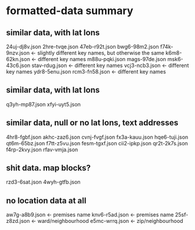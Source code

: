 # formatted-data summary

## similar data, with lat lons
24uj-dj8v.json
2hre-tvqe.json
47eb-r92t.json
bwg6-98m2.json
f74k-9nzv.json <- slightly different key names, but otherwise the same
k6m8-62kn.json <- different key names
m88u-pqki.json
mags-97de.json
msk6-43c6.json
stav-rdug.json <- different key names
vcj3-ncb3.json <- different key names
ydr8-5enu.json
rcm3-fn58.json <- different key names

## similar data, with lat lons
q3yh-mp87.json
xfyi-uyt5.json

## similar data, null or no lat lons, text addresses
4hr8-fgbf.json
akhc-zaz6.json
cvnj-fvgf.json
fx3a-kauu.json
hqe6-tuji.json
qt6m-65bz.json
f7tt-z5vu.json
fesm-tgxf.json
cii2-ipkp.json
qr2t-2k7s.json
f4rp-2kvy.json
rfav-vmja.json

## shit data. map blocks?
rzd3-6sat.json
4wyh-gtfb.json

## no location data at all
aw7g-a8b9.json <- premises name
knv6-r5ad.json <- premises name
25sf-z8zd.json <- ward/neighbourhood
e5mc-wrrq.json <- zip/neighbourhood
